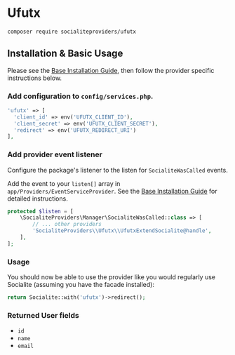 # Ufutx

```bash
composer require socialiteproviders/ufutx
```

## Installation & Basic Usage

Please see the [Base Installation Guide](https://socialiteproviders.com/usage/), then follow the provider specific instructions below.

### Add configuration to `config/services.php`.

```php
'ufutx' => [    
  'client_id' => env('UFUTX_CLIENT_ID'),  
  'client_secret' => env('UFUTX_CLIENT_SECRET'),  
  'redirect' => env('UFUTX_REDIRECT_URI') 
],
```

### Add provider event listener

Configure the package's listener to the listen for `SocialiteWasCalled` events. 

Add the event to your `listen[]` array  in `app/Providers/EventServiceProvider`. See the [Base Installation Guide](https://socialiteproviders.com/usage/) for detailed instructions.

```php
protected $listen = [
    \SocialiteProviders\Manager\SocialiteWasCalled::class => [
        // ... other providers
        'SocialiteProviders\\Ufutx\\UfutxExtendSocialite@handle',
    ],
];
```

### Usage

You should now be able to use the provider like you would regularly use Socialite (assuming you have the facade installed):

```php
return Socialite::with('ufutx')->redirect();
```

### Returned User fields

- ``id``
- ``name``
- ``email``
